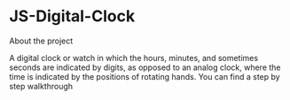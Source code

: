 # JS-Digital-Clock
About the project

A digital clock or watch in which the hours, minutes, and sometimes seconds are indicated by digits, as opposed to an analog clock, where the time is indicated by the positions of rotating hands. You can find a step by step walkthrough
